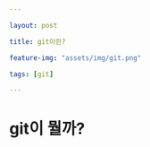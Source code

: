 ```yaml
---

layout: post

title: git이란? 

feature-img: "assets/img/git.png"

tags: [git]

---
```


# git이 뭘까? 



